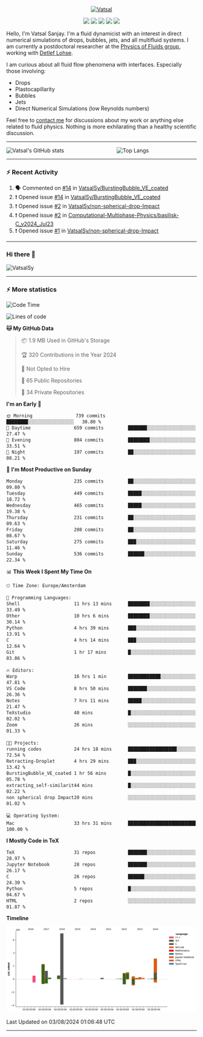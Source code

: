 <center>

[<img alt="Vatsal" width="200px" src="https://www.dropbox.com/s/dxyybgtblo8er6h/Logo_Vatsal_Vector.png?raw=1">](https://www.vatsalsanjay.com)

[<img src="https://img.shields.io/badge/googlescholar-4285F4?&style=for-the-badge&logo=googlescholar&logoColor=white">](https://scholar.google.com/citations?hl=en&user=67aQviYAAAAJ)
[<img src="https://img.shields.io/static/v1.svg?&style=for-the-badge&logo=ResearchGate&label=&message=ResearchGate&logoColor=white&color=green">](https://www.researchgate.net/profile/Vatsal-Sanjay-2)
[<img src="https://img.shields.io/badge/twitter-1DA1F2?&style=for-the-badge&logo=twitter&logoColor=white">](https://twitter.com/VatsalSanjay)
[<img src="https://img.shields.io/badge/linkedin-0A66C2?&style=for-the-badge&logo=linkedin">](https://www.linkedin.com/in/vatsalsanjay/)
[<img src="https://img.shields.io/badge/orcid-A6CE39?&style=for-the-badge&logo=orcid&logoColor=white">](https://orcid.org/0000-0002-4293-6099)

</center>

Hello, I'm Vatsal Sanjay. I'm a fluid dynamicist with an interest in direct numerical simulations of drops, bubbles, jets, and all multifluid systems. I am currently a postdoctoral researcher at the [Physics of Fluids group](https://pof.tnw.utwente.nl), working with [Detlef Lohse](https://en.wikipedia.org/wiki/Detlef_Lohse). 

I am curious about all fluid flow phenomena with interfaces. Especially those involving:

- Drops
- Plastocapillarity
- Bubbles
- Jets
- Direct Numerical Simulations (low Reynolds numbers)

Feel free to [contact me](mailto:contact@vatsalsanjay.com) for discussions about my work or anything else related to fluid physics. Nothing is more exhilarating than a healthy scientific discussion.

<!-- ![Vatsal's GitHub stats](https://github-readme-stats-xi-wine-74.vercel.app/api?username=VatsalSy&show_icons=true&theme=vision-friendly-dark)

![Top Langs](https://github-readme-stats-xi-wine-74.vercel.app/api/top-langs/?username=VatsalSy&layout=compact&theme=vision-friendly-dark) -->

---
<div style="display: flex; justify-content: space-between;">
    <img src="https://github-readme-stats-xi-wine-74.vercel.app/api?username=VatsalSy&show_icons=true&theme=vision-friendly-dark" alt="Vatsal's GitHub stats" style="width: 55%;">
    <img src="https://github-readme-stats-xi-wine-74.vercel.app/api/top-langs/?username=VatsalSy&layout=compact&theme=vision-friendly-dark" alt="Top Langs" style="width: 42%;">
</div>

---

### :zap: Recent Activity

<!--START_SECTION:activity-->
1. 🗣 Commented on [#14](https://github.com/VatsalSy/BurstingBubble_VE_coated/issues/14#issuecomment-2261554103) in [VatsalSy/BurstingBubble_VE_coated](https://github.com/VatsalSy/BurstingBubble_VE_coated)
2. ❗ Opened issue [#14](https://github.com/VatsalSy/BurstingBubble_VE_coated/issues/14) in [VatsalSy/BurstingBubble_VE_coated](https://github.com/VatsalSy/BurstingBubble_VE_coated)
3. ❗ Opened issue [#2](https://github.com/VatsalSy/non-spherical-drop-Impact/issues/2) in [VatsalSy/non-spherical-drop-Impact](https://github.com/VatsalSy/non-spherical-drop-Impact)
4. ❗ Opened issue [#2](https://github.com/Computational-Multiphase-Physics/basilisk-C_v2024_Jul23/issues/2) in [Computational-Multiphase-Physics/basilisk-C_v2024_Jul23](https://github.com/Computational-Multiphase-Physics/basilisk-C_v2024_Jul23)
5. ❗ Opened issue [#1](https://github.com/VatsalSy/non-spherical-drop-Impact/issues/1) in [VatsalSy/non-spherical-drop-Impact](https://github.com/VatsalSy/non-spherical-drop-Impact)
<!--END_SECTION:activity-->
---

### Hi there 👋
<p align="left"> <img src="https://komarev.com/ghpvc/?username=VatsalSy&label=Profile%20views&color=orange&style=for-the-badge" alt="VatsalSy" /> </p>

---
### :zap: More statistics

<!--START_SECTION:waka-->
![Code Time](http://img.shields.io/badge/Code%20Time-52%20hrs-blue)

![Lines of code](https://img.shields.io/badge/From%20Hello%20World%20I%27ve%20Written-18.4%20million%20lines%20of%20code-blue)

**🐱 My GitHub Data** 

> 📦 1.9 MB Used in GitHub's Storage 
 > 
> 🏆 320 Contributions in the Year 2024
 > 
> 🚫 Not Opted to Hire
 > 
> 📜 65 Public Repositories 
 > 
> 🔑 34 Private Repositories 
 > 
**I'm an Early 🐤** 

```text
🌞 Morning                739 commits         ████████░░░░░░░░░░░░░░░░░   30.80 % 
🌆 Daytime                659 commits         ███████░░░░░░░░░░░░░░░░░░   27.47 % 
🌃 Evening                804 commits         ████████░░░░░░░░░░░░░░░░░   33.51 % 
🌙 Night                  197 commits         ██░░░░░░░░░░░░░░░░░░░░░░░   08.21 % 
```
📅 **I'm Most Productive on Sunday** 

```text
Monday                   235 commits         ██░░░░░░░░░░░░░░░░░░░░░░░   09.80 % 
Tuesday                  449 commits         █████░░░░░░░░░░░░░░░░░░░░   18.72 % 
Wednesday                465 commits         █████░░░░░░░░░░░░░░░░░░░░   19.38 % 
Thursday                 231 commits         ██░░░░░░░░░░░░░░░░░░░░░░░   09.63 % 
Friday                   208 commits         ██░░░░░░░░░░░░░░░░░░░░░░░   08.67 % 
Saturday                 275 commits         ███░░░░░░░░░░░░░░░░░░░░░░   11.46 % 
Sunday                   536 commits         ██████░░░░░░░░░░░░░░░░░░░   22.34 % 
```


📊 **This Week I Spent My Time On** 

```text
🕑︎ Time Zone: Europe/Amsterdam

💬 Programming Languages: 
Shell                    11 hrs 13 mins      ████████░░░░░░░░░░░░░░░░░   33.49 % 
Other                    10 hrs 6 mins       ████████░░░░░░░░░░░░░░░░░   30.14 % 
Python                   4 hrs 39 mins       ███░░░░░░░░░░░░░░░░░░░░░░   13.91 % 
C                        4 hrs 14 mins       ███░░░░░░░░░░░░░░░░░░░░░░   12.64 % 
Git                      1 hr 17 mins        █░░░░░░░░░░░░░░░░░░░░░░░░   03.86 % 

🔥 Editors: 
Warp                     16 hrs 1 min        ████████████░░░░░░░░░░░░░   47.81 % 
VS Code                  8 hrs 50 mins       ███████░░░░░░░░░░░░░░░░░░   26.36 % 
Notes                    7 hrs 11 mins       █████░░░░░░░░░░░░░░░░░░░░   21.47 % 
TeXstudio                40 mins             █░░░░░░░░░░░░░░░░░░░░░░░░   02.02 % 
Zoom                     26 mins             ░░░░░░░░░░░░░░░░░░░░░░░░░   01.33 % 

🐱‍💻 Projects: 
running codes            24 hrs 18 mins      ██████████████████░░░░░░░   72.54 % 
Retracting-Droplet       4 hrs 29 mins       ███░░░░░░░░░░░░░░░░░░░░░░   13.42 % 
BurstingBubble_VE_coated 1 hr 56 mins        █░░░░░░░░░░░░░░░░░░░░░░░░   05.78 % 
extracting_self-similarit44 mins             █░░░░░░░░░░░░░░░░░░░░░░░░   02.22 % 
non spherical drop Impact20 mins             ░░░░░░░░░░░░░░░░░░░░░░░░░   01.02 % 

💻 Operating System: 
Mac                      33 hrs 31 mins      █████████████████████████   100.00 % 
```

**I Mostly Code in TeX** 

```text
TeX                      31 repos            ███████░░░░░░░░░░░░░░░░░░   28.97 % 
Jupyter Notebook         28 repos            ███████░░░░░░░░░░░░░░░░░░   26.17 % 
C                        26 repos            ██████░░░░░░░░░░░░░░░░░░░   24.30 % 
Python                   5 repos             █░░░░░░░░░░░░░░░░░░░░░░░░   04.67 % 
HTML                     2 repos             ░░░░░░░░░░░░░░░░░░░░░░░░░   01.87 % 
```



**Timeline**

![Lines of Code chart](https://raw.githubusercontent.com/VatsalSy/VatsalSy/main/assets/bar_graph.png)


 Last Updated on 03/08/2024 01:06:48 UTC
<!--END_SECTION:waka-->
---
